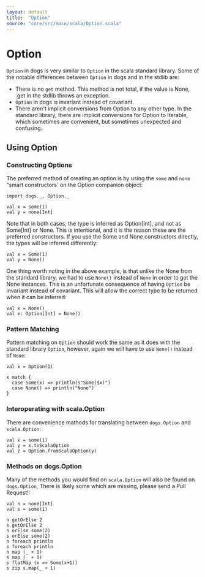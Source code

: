 ```yaml
---
layout: default
title:  "Option"
source: "core/src/main/scala/Option.scala"
---
```

# Option

`Option` in dogs is very similar to `Option` in the scala standard library. Some of the notable differences between `Option` in dogs and in the stdlib are:

- There is no `get` method.  This method is not total, if the value is
  None, .get in the stdlib throws an exception.
- `Option` in dogs is invariant instead of covariant.
- There aren't implicit conversions from Option to any other type. In
  the standard library, there are implicit conversions for Option to
  Iterable, which sometimes are convenient, but sometimes unexpected
  and confusing.


## Using Option

### Constructing Options

The preferred method of creating an option is by using the `some` and `none` "smart constructors` on the Option companion object:

```tut
import dogs._, Option._

val x = some(1)
val y = none[Int]
```

Note that in both cases, the type is inferred as Option[Int], and not
as Some[Int] or None. This is intentional, and it is the reason
these are the preferred constructors. If you use the Some and None
constructors directly, the types will be inferred differently:

```tut
val x = Some(1)
val y = None()
```

One thing worth noting in the above example, is that unlike the None
from the standard library, we had to use `None()` instead of `None` in
order to get the None instances. This is an unfortunate consequence of
having `Option` be invariant instead of covariant. This will allow the
correct type to be returned when it can be inferred:

```tut
val x = None()
val x: Option[Int] = None()
```

### Pattern Matching

Pattern matching on `Option` should work the same as it does with the standard library `Option`, however, again we will have to use `None()` instead of `None`:

```tut
val x = Option(1)

x match {
  case Some(x) => println(s"Some($x)")
  case None() => println("None")
}
```

### Interoperating with scala.Option

There are convenience mathods for translating between `dogs.Option` and `scala.Option`:

```tut
val x = some(1)
val y = x.toScalaOption
val z = Option.fromScalaOption(y)
```

### Methods on dogs.Option

Many of the methods you would find on `scala.Option` will also be
found on `dogs.Option`, There is likely some which are missing, please
send a Pull Request!:

```tut
val n = none[Int]
val s = some(1)

n getOrElse 2
s getOrElse 2
n orElse some(2)
s orElse some(2)
n foreach println
s foreach println
n map (_ + 1)
s map (_ + 1)
s flatMap (x => Some(x+1))
s zip s.map(_ + 1)
```
